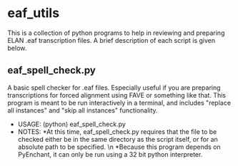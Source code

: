 # eaf_utils
This is a collection of python programs to help in reviewing and preparing ELAN .eaf transcription files. A brief description of each script is given below.

## eaf_spell_check.py
A basic spell checker for .eaf files. Especially useful if you are preparing transcriptions for forced alignment using FAVE or something like that. This program is meant to be run interactively in a terminal, and includes "replace all instances" and "skip all instances" functionality. 

* USAGE: (python) eaf_spell_check.py <file>
* NOTES: 
    *At this time, eaf_spell_check.py requires that the file to be checked either be in the same directory as the script itself, or for an absolute path to be specified. \n
    *Because this program depends on PyEnchant, it can only be run using a 32 bit python interpreter.
